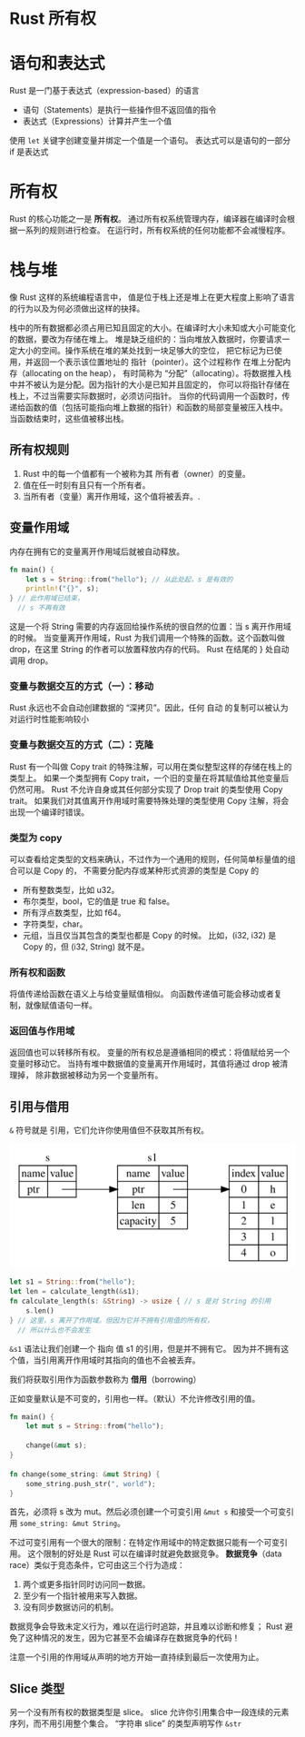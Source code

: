 # Rust 所有权

# 语句和表达式

Rust 是一门基于表达式（expression-based）的语言

- 语句（Statements）是执行一些操作但不返回值的指令
- 表达式（Expressions）计算并产生一个值

使用 `let` 关键字创建变量并绑定一个值是一个语句。
表达式可以是语句的一部分
if 是表达式

# 所有权

Rust 的核心功能之一是 **所有权**。
通过所有权系统管理内存，编译器在编译时会根据一系列的规则进行检查。
在运行时，所有权系统的任何功能都不会减慢程序。

# 栈与堆

像 Rust 这样的系统编程语言中，
值是位于栈上还是堆上在更大程度上影响了语言的行为以及为何必须做出这样的抉择。

栈中的所有数据都必须占用已知且固定的大小。在编译时大小未知或大小可能变化的数据，要改为存储在堆上。
堆是缺乏组织的：当向堆放入数据时，你要请求一定大小的空间。操作系统在堆的某处找到一块足够大的空位，
把它标记为已使用，并返回一个表示该位置地址的 指针（pointer）。这个过程称作 在堆上分配内存（allocating on the heap），
有时简称为 “分配”（allocating）。将数据推入栈中并不被认为是分配。因为指针的大小是已知并且固定的，
你可以将指针存储在栈上，不过当需要实际数据时，必须访问指针。
当你的代码调用一个函数时，传递给函数的值（包括可能指向堆上数据的指针）和函数的局部变量被压入栈中。
当函数结束时，这些值被移出栈。

## 所有权规则

1. Rust 中的每一个值都有一个被称为其 所有者（owner）的变量。
2. 值在任一时刻有且只有一个所有者。
3. 当所有者（变量）离开作用域，这个值将被丢弃。.

## 变量作用域

内存在拥有它的变量离开作用域后就被自动释放。

```rust
fn main() {
    let s = String::from("hello"); // 从此处起，s 是有效的
    println!("{}", s);
} // 此作用域已结束，
  // s 不再有效

```

这是一个将 String 需要的内存返回给操作系统的很自然的位置：当 s 离开作用域的时候。
当变量离开作用域，Rust 为我们调用一个特殊的函数。这个函数叫做 drop，在这里 String 的作者可以放置释放内存的代码。
Rust 在结尾的 } 处自动调用 drop。

### 变量与数据交互的方式（一）：移动

Rust 永远也不会自动创建数据的 “深拷贝”。因此，任何 自动 的复制可以被认为对运行时性能影响较小

### 变量与数据交互的方式（二）：克隆

Rust 有一个叫做 Copy trait 的特殊注解，可以用在类似整型这样的存储在栈上的类型上。
如果一个类型拥有 Copy trait，一个旧的变量在将其赋值给其他变量后仍然可用。
Rust 不允许自身或其任何部分实现了 Drop trait 的类型使用 Copy trait。
如果我们对其值离开作用域时需要特殊处理的类型使用 Copy 注解，将会出现一个编译时错误。

### 类型为 copy

可以查看给定类型的文档来确认，不过作为一个通用的规则，任何简单标量值的组合可以是 Copy 的，
不需要分配内存或某种形式资源的类型是 Copy 的

- 所有整数类型，比如 u32。
- 布尔类型，bool，它的值是 true 和 false。
- 所有浮点数类型，比如 f64。
- 字符类型，char。
- 元组，当且仅当其包含的类型也都是 Copy 的时候。
  比如，(i32, i32) 是 Copy 的，但 (i32, String) 就不是。

### 所有权和函数

将值传递给函数在语义上与给变量赋值相似。
向函数传递值可能会移动或者复制，就像赋值语句一样。

### 返回值与作用域

返回值也可以转移所有权。
变量的所有权总是遵循相同的模式：将值赋给另一个变量时移动它。
当持有堆中数据值的变量离开作用域时，其值将通过 drop 被清理掉，
除非数据被移动为另一个变量所有。

## 引用与借用

`&` 符号就是 引用，它们允许你使用值但不获取其所有权。

![示意图](../static/Rust/reference.svg)

```rust
let s1 = String::from("hello");
let len = calculate_length(&s1);
fn calculate_length(s: &String) -> usize { // s 是对 String 的引用
    s.len()
} // 这里，s 离开了作用域。但因为它并不拥有引用值的所有权，
  // 所以什么也不会发生
```

`&s1` 语法让我们创建一个 指向 值 s1 的引用，但是并不拥有它。
因为并不拥有这个值，当引用离开作用域时其指向的值也不会被丢弃。

我们将获取引用作为函数参数称为 **借用**（borrowing）

正如变量默认是不可变的，引用也一样。（默认）不允许修改引用的值。

```rust
fn main() {
    let mut s = String::from("hello");

    change(&mut s);
}

fn change(some_string: &mut String) {
    some_string.push_str(", world");
}
```

首先，必须将 s 改为 mut。然后必须创建一个可变引用 `&mut s`
和接受一个可变引用 `some_string: &mut String`。

不过可变引用有一个很大的限制：在特定作用域中的特定数据只能有一个可变引用。
这个限制的好处是 Rust 可以在编译时就避免数据竞争。
**数据竞争**（data race）类似于竞态条件，它可由这三个行为造成：

1. 两个或更多指针同时访问同一数据。
2. 至少有一个指针被用来写入数据。
3. 没有同步数据访问的机制。

数据竞争会导致未定义行为，难以在运行时追踪，并且难以诊断和修复；
Rust 避免了这种情况的发生，因为它甚至不会编译存在数据竞争的代码！

注意一个引用的作用域从声明的地方开始一直持续到最后一次使用为止。

## Slice 类型

另一个没有所有权的数据类型是 slice。
slice 允许你引用集合中一段连续的元素序列，而不用引用整个集合。
“字符串 slice” 的类型声明写作 `&str`
